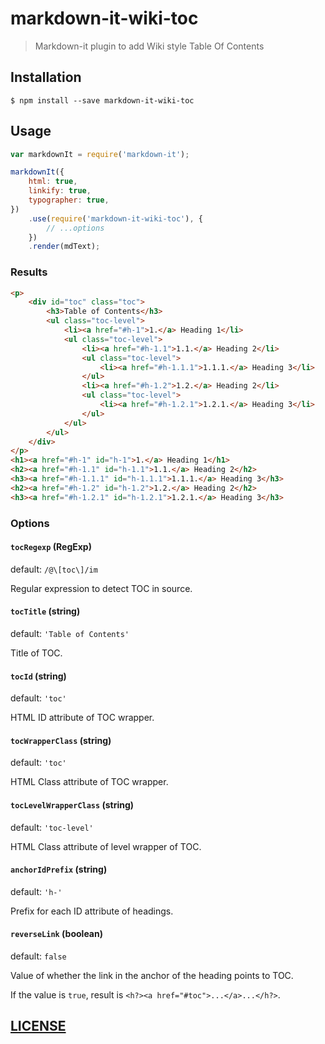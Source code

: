 # markdown-it-wiki-toc

> Markdown-it plugin to add Wiki style Table Of Contents

## Installation

```
$ npm install --save markdown-it-wiki-toc
```

## Usage

```js
var markdownIt = require('markdown-it');

markdownIt({
    html: true,
    linkify: true,
    typographer: true,
})
    .use(require('markdown-it-wiki-toc'), {
        // ...options
    })
    .render(mdText);
```

### Results

```html
<p>
    <div id="toc" class="toc">
        <h3>Table of Contents</h3>
        <ul class="toc-level">
            <li><a href="#h-1">1.</a> Heading 1</li>
            <ul class="toc-level">
                <li><a href="#h-1.1">1.1.</a> Heading 2</li>
                <ul class="toc-level">
                    <li><a href="#h-1.1.1">1.1.1.</a> Heading 3</li>
                </ul>
                <li><a href="#h-1.2">1.2.</a> Heading 2</li>
                <ul class="toc-level">
                    <li><a href="#h-1.2.1">1.2.1.</a> Heading 3</li>
                </ul>
            </ul>
        </ul>
    </div>
</p>
<h1><a href="#h-1" id="h-1">1.</a> Heading 1</h1>
<h2><a href="#h-1.1" id="h-1.1">1.1.</a> Heading 2</h2>
<h3><a href="#h-1.1.1" id="h-1.1.1">1.1.1.</a> Heading 3</h3>
<h2><a href="#h-1.2" id="h-1.2">1.2.</a> Heading 2</h2>
<h3><a href="#h-1.2.1" id="h-1.2.1">1.2.1.</a> Heading 3</h3>
```

### Options

#### `tocRegexp` (RegExp)

default: `/@\[toc\]/im`

Regular expression to detect TOC in source.

#### `tocTitle` (string)

default: `'Table of Contents'`

Title of TOC.

#### `tocId` (string)

default: `'toc'`

HTML ID attribute of TOC wrapper.

#### `tocWrapperClass` (string)

default: `'toc'`

HTML Class attribute of TOC wrapper.

#### `tocLevelWrapperClass` (string)

default: `'toc-level'`

HTML Class attribute of level wrapper of TOC.

#### `anchorIdPrefix` (string)

default: `'h-'`

Prefix for each ID attribute of headings.

#### `reverseLink` (boolean)

default: `false`

Value of whether the link in the anchor of the heading points to TOC.

If the value is `true`, result is `<h?><a href="#toc">...</a>...</h?>`.

## [LICENSE](LICENSE)